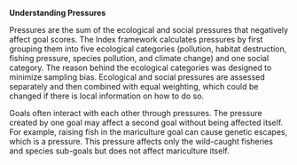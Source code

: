 **Understanding Pressures**Pressures are the sum of the ecological and social pressures that negatively affect goal scores. The Index framework calculates pressures by first grouping them into five ecological categories (pollution, habitat destruction, fishing pressure, species pollution, and climate change) and one social category. The reason behind the ecological categories was designed to minimize sampling bias. Ecological and social pressures are assessed separately and then combined with equal weighting, which could be changed if there is local information on how to do so.Goals often interact with each other through pressures. The pressure created by one goal may affect a second goal without being affected itself. For example, raising fish in the mariculture goal can cause genetic escapes, which is a pressure. This pressure affects only the wild-caught fisheries and species sub-goals but does not affect mariculture itself.